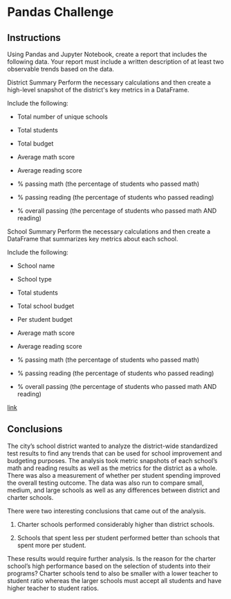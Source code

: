 # Pandas Challenge 

## Instructions
Using Pandas and Jupyter Notebook, create a report that includes the following data. Your report must include a written description of at least two observable trends based on the data.

District Summary
Perform the necessary calculations and then create a high-level snapshot of the district's key metrics in a DataFrame.

Include the following:

* Total number of unique schools

* Total students

* Total budget

* Average math score

* Average reading score

* % passing math (the percentage of students who passed math)

* % passing reading (the percentage of students who passed reading)

* % overall passing (the percentage of students who passed math AND reading)


School Summary
Perform the necessary calculations and then create a DataFrame that summarizes key metrics about each school.

Include the following:

* School name

* School type

* Total students

* Total school budget

* Per student budget

* Average math score

* Average reading score

* % passing math (the percentage of students who passed math)

* % passing reading (the percentage of students who passed reading)

* % overall passing (the percentage of students who passed math AND reading)

[link](https://view.officeapps.live.com/op/view.aspx?src=https%3A%2F%2Fraw.githubusercontent.com%2Ftlacher1%2Fpandas-challenge%2Fmain%2FPyCitySchools%2FAnalysis%2FAnalysis.docx&wdOrigin=BROWSELINK)

## Conclusions
The city’s school district wanted to analyze the district-wide standardized test results to find any trends that can be used for school improvement and budgeting purposes. The analysis took metric snapshots of each school’s math and reading results as well as the metrics for the district as a whole. There was also a measurement of whether per student spending improved the overall testing outcome. The data was also run to compare small, medium, and large schools as well as any differences between district and charter schools.

There were two interesting conclusions that came out of the analysis.

1. Charter schools performed considerably higher than district schools.

2. Schools that spent less per student performed better than schools that spent more per student.

These results would require further analysis. Is the reason for the charter school’s high performance based on the selection of students into their programs? Charter schools tend to also be smaller with a lower teacher to student ratio whereas the larger schools must accept all students and have higher teacher to student ratios.
